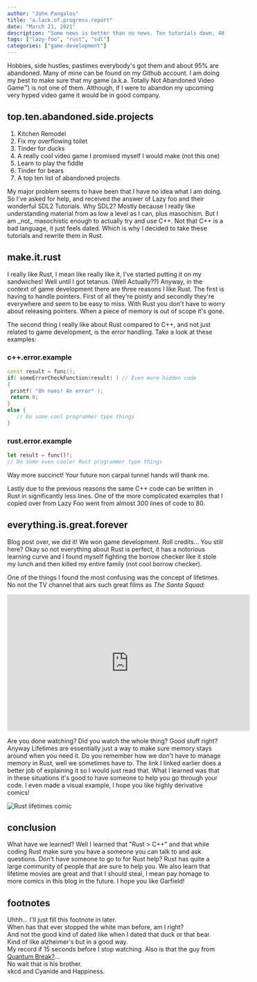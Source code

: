 ```yaml
---
author: "John Pangalos"
title: "a.lack.of.progress.report"
date: "March 21, 2021"
description: "Some news is better than no news. Ten tutorials down, 40 to go. Covers Rust, sdl and the slow goings of rewriting lazy foo's excellent sdl game development tutorials."
tags: ["lazy-foo", "rust", "sdl"]
categories: ["game-development"]
---
```


<script context="module">
   import FootnoteLink from "$lib/components/FootnoteLink.svelte"
   import FootnoteAnchor from "$lib/components/FootnoteAnchor.svelte"
   import Link from "$lib/components/Link.svelte";
</script>

<p>
Hobbies, side hustles, pastimes everybody's got them and about 95% are
abandoned<FootnoteLink number={1}/>. Many of mine can be found on my
<Link to="https://github.com/JohnPangalos">Github account.</Link> I
am doing my best to make sure that my game (a.k.a. Totally Not Abandoned Video
Game&trade;) is not one of them. Although, if I were to abandon my upcoming very hyped
video game it would be in good company.
</p>

<!--more-->

## top.<wbr>ten.<wbr>abandoned.<wbr>side.<wbr>projects

1. Kitchen Remodel
2. Fix my overflowing toilet
3. Tinder for ducks
4. A really cool video game I promised myself I would make (not this one)
5. Learn to play the fiddle
6. Tinder for bears
7. A top ten list of abandoned projects

<p>
My major problem seems to have been that I have no idea what I am
doing<FootnoteLink number={2} />. So I've asked for help, and received the answer of Lazy
foo and their wonderful
<Link to="https://lazyfoo.net/tutorials/SDL/index.php">SDL2 Tutorials.</Link> Why SDL2? Mostly because I really like understanding material
from as low a level as I can, plus masochism. But I am _not_ masochistic enough
to actually try and use C++. Not that C++ is a bad language, it just feels
dated<FootnoteLink number={3} />. Which is why I decided to take these tutorials and
<Link to="https://github.com/JohnPangalos/sdl_learning">rewrite them in Rust.</Link>
</p>

## make.it.rust

<p>
I really like Rust, I mean like really like it, I've started putting it on my
sandwiches! Well until I got tetanus.
(<Link to="https://www.mcgill.ca/oss/article/did-you-know/rust-doesnt-cause-tetanus">Well Actually??</Link>) Anyway, in the context of game development there are three
reasons I like Rust. The first is having to handle pointers. First of all
they're pointy and secondly they're everywhere and seem to be easy to miss. With
Rust you don't have to worry about releasing pointers. When a piece of memory is
out of scope it's gone<FootnoteLink number={4} />.
</p>

<p>
The second thing I really like about Rust compared to C++, and not just related
to game development, is the error handling. Take a look at these examples:
</p>

### c++.error.example

```cpp
const result = func();
if( someErrorCheckFunction(result) ) // Even more hidden code
{
 printf( "Oh noes! An error" );
 return 0;
}
else {
   // Do some cool programmer type things
}
```

### rust.error.example

```rust
let result = func()?;
// Do some even cooler Rust programmer type things
```

<p>
Way more succinct! Your future non carpal tunnel hands will thank me.
</p>

<p>
Lastly due to the previous reasons the same C++ code can be written in Rust in
significantly less lines. One of the more complicated examples that I copied
over from Lazy Foo went from almost 300 lines of code to 80.
</p>

## everything.is.great.forever

<p>
Blog post over, we did it! We won game development. Roll credits... You still
here? Okay so not everything about Rust is perfect, it has a notorious learning
curve and I found myself fighting the borrow checker like it stole my lunch and
then killed my entire family (not cool borrow checker).
</p>

<p>
One of the things I found the most confusing was the concept of
<Link to="https://doc.rust-lang.org/rust-by-example/scope/lifetime.html">lifetimes.</Link>
No not the TV channel that airs such great films as <i>The Santa Squad:</i>
</p>

<div class="flex justify-center">
<iframe width="560" height="315" src="https://www.youtube.com/embed/xcn1yJOu23k" title="YouTube video player" frameborder="0" allow="accelerometer; autoplay; clipboard-write; encrypted-media; gyroscope; picture-in-picture" allowfullscreen></iframe>
</div>

<p>
Are you done watching? Did you watch the whole thing? Good stuff
right?<FootnoteLink number={5} /> Anyway Lifetimes are essentially just a way to make
sure memory stays around when you need it. Do you remember how we don't have to
manage memory in Rust, well we sometimes have to. The link I linked earlier does
a better job of explaining it so I would just read that. What I learned was that
in these situations it's good to have someone to help you go through your code.
I even made a visual example, I hope you like highly derivative
comics&excl;<FootnoteLink number={7} />
</p>

![Rust lifetimes comic](/rust-lifetimes.png)

## conclusion

<p>
What have we learned? Well I learned that "Rust &gt; C++" and that while coding
Rust make sure you have a someone you can talk to and ask questions. Don't have
someone to go to for Rust help? Rust has quite a large
<Link to="https://www.rust-lang.org/community">community</Link> of
people that are sure to help you. We also learn that lifetime movies are great
and that I should steal, I mean pay homage to more comics in this blog in the
future. I hope you like
<Link to="https://www.gocomics.com/garfield/2018/04/04">Garfield!</Link>
</p>

## footnotes

<div>
<FootnoteAnchor number={1} /> Uhhh... I'll just fill this footnote in later.
</div>

<div>
<FootnoteAnchor number={2} /> When has that ever stopped the white man before, am I
right?
</div>

<div>
<FootnoteAnchor number={3} /> And not the good kind of dated like when
I dated that duck or that bear.
</div>

<div>
<FootnoteAnchor number={4} /> Kind of like
alzheimer's but in a good way.
</div>

<div>
<FootnoteAnchor number={5} /> My record if 15
seconds before I stop watching. Also is that the guy from
<a href="https://www.remedygames.com/games/quantumbreak/" target="_blank">Quantum
Break?</a>... <FootnoteLink number={6} />
</div>

<div>
<FootnoteAnchor number={6} /> No wait that is
<Link to="https://en.wikipedia.org/wiki/Aaron_Ashmore">his</Link> <Link to="https://en.wikipedia.org/wiki/Shawn_Ashmore">brother</Link>.
</div>

<div>
<FootnoteAnchor number={7} /> <Link to="https://xkcd.com/">xkcd</Link> and
<Link to="https://explosm.net/comics/latest">Cyanide and Happiness</Link>.
</div>
